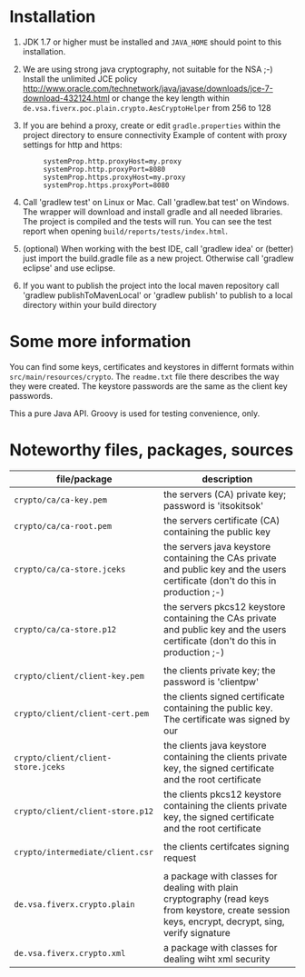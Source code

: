 # Installation

1. JDK 1.7 or higher must be installed and <code>JAVA_HOME</code> should point to this installation.

2. We are using strong java cryptography, not suitable for the NSA ;-)
    Install the unlimited JCE policy http://www.oracle.com/technetwork/java/javase/downloads/jce-7-download-432124.html or change the key length within
    <code>de.vsa.fiverx.poc.plain.crypto.AesCryptoHelper</code> from 256 to 128

3. If you are behind a proxy, create or edit <code>gradle.properties</code> within the project directory to ensure connectivity
   Example of content with proxy settings for http and https:
   ```
        systemProp.http.proxyHost=my.proxy
        systemProp.http.proxyPort=8080
        systemProp.https.proxyHost=my.proxy
        systemProp.https.proxyPort=8080
    ```

4. Call 'gradlew test' on Linux or Mac. Call 'gradlew.bat test' on Windows.
    The wrapper will download and install gradle and all needed libraries. The project is compiled and the tests will run. You can see the test report when opening
    <code>build/reports/tests/index.html</code>.

5. (optional) When working with the best IDE, call 'gradlew idea' or (better) just import the build.gradle file as a new project. Otherwise call 'gradlew eclipse' and use eclipse.

6. If you want to publish the project into the local maven repository call 'gradlew publishToMavenLocal' or 'gradlew publish' to publish to a local directory within your build directory

# Some more information

You can find some keys, certificates and keystores in differnt formats within <code>src/main/resources/crypto</code>. The <code>readme.txt</code> file there describes the way they were created.
The keystore passwords are the same as the client key passwords.

This a pure Java API. Groovy is used for testing convenience, only.


# Noteworthy files, packages, sources

| file/package  | description |
| ------------- | ------------- |
| <code>crypto/ca/ca-key.pem</code>                | the servers (CA) private key; password is 'itsokitsok' |
| <code>crypto/ca/ca-root.pem</code>               | the servers certificate (CA) containing the public key |
| <code>crypto/ca/ca-store.jceks</code>            | the servers java keystore containing the CAs private and public key and the users certificate (don't do this in production ;-) |
| <code>crypto/ca/ca-store.p12</code>              | the servers pkcs12 keystore containing the CAs private and public key and the users certificate (don't do this in production ;-) |
| | |
| <code>crypto/client/client-key.pem</code>        | the clients private key; the password is 'clientpw' |
| <code>crypto/client/client-cert.pem</code>       | the clients signed certificate containing the public key. The certificate was signed by our |
| <code>crypto/client/client-store.jceks</code>    | the clients java keystore containing the clients private key, the signed certificate and the root certificate |
| <code>crypto/client/client-store.p12</code>      | the clients pkcs12 keystore containing the clients private key, the signed certificate and the root certificate |
| | |
| <code>crypto/intermediate/client.csr</code>      | the clients certifcates signing request |
| | |
| <code>de.vsa.fiverx.crypto.plain</code>          | a package with classes for dealing with plain cryptography (read keys from keystore, create session keys, encrypt, decrypt, sing, verify signature |
| <code>de.vsa.fiverx.crypto.xml</code>            | a package with classes for dealing wiht xml security |
